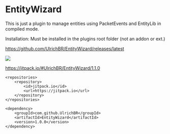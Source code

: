# EntityWizard

This is just a plugin to manage entities using PacketEvents and EntityLib in compiled mode.

Installation: Must be installed in the plugins root folder (not an addon or ext.)

https://github.com/UlrichBR/EntityWizard/releases/latest

[![](https://jitpack.io/v/UlrichBR/EntityWizard.svg)](https://jitpack.io/#UlrichBR/EntityWizard)

https://jitpack.io/#UlrichBR/EntityWizard/1.1.0

	<repositories>
		<repository>
		    <id>jitpack.io</id>
		    <url>https://jitpack.io</url>
		</repository>
	</repositories>

 	<dependency>
	    <groupId>com.github.UlrichBR</groupId>
	    <artifactId>EntityWizard</artifactId>
	    <version>1.0.0</version>
	</dependency>
